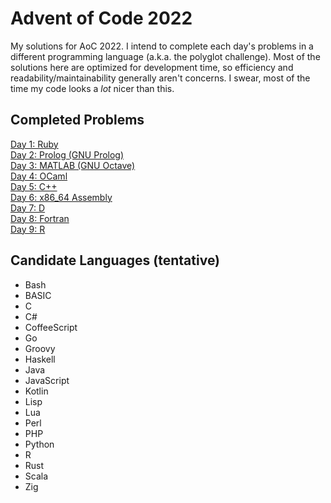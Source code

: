 # Advent of Code 2022

My solutions for AoC 2022. I intend to complete each day's problems in a different programming language (a.k.a. the
polyglot challenge). Most of the solutions here are optimized for development time, so efficiency and
readability/maintainability generally aren't concerns. I swear, most of the time my code looks a _lot_ nicer than this.

## Completed Problems

[Day 1: Ruby](./day1_ruby)  
[Day 2: Prolog (GNU Prolog)](./day2_prolog)  
[Day 3: MATLAB (GNU Octave)](./day3_octave)  
[Day 4: OCaml](./day4_ocaml)  
[Day 5: C++](./day5_cpp)  
[Day 6: x86_64 Assembly](./day6_x86)  
[Day 7: D](./day7_d)  
[Day 8: Fortran](./day8_fortran)  
[Day 9: R](./day9_r)

## Candidate Languages (tentative)

- Bash
- BASIC
- C
- C#
- CoffeeScript
- Go
- Groovy
- Haskell
- Java
- JavaScript
- Kotlin
- Lisp
- Lua
- Perl
- PHP
- Python
- R
- Rust
- Scala
- Zig
